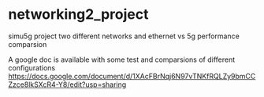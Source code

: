 # networking2_project
simu5g project two different networks and ethernet vs 5g performance comparsion 

A google doc is available with some test and comparsions of different configurations
https://docs.google.com/document/d/1XAcFBrNqj6N97vTNKfRQLZy9bmCCZzce8lkSXcR4-Y8/edit?usp=sharing
